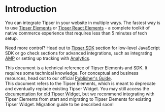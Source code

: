 # Introduction

You can integrate Tipser in your website in multiple ways. The fastest way is to use [Tipser Elements](#tipser-elements) or [Tipser React Elements](#tipser-react-elements) - a complete toolkit of native commerce experience that requires less than 5 minutes of tech setup.

Need more control? Head out to [Tipser SDK](#tipser-sdk) section for low-level JavaScript SDK or go check sections for advanced integrations, such as integrating [AMP](#amp) or setting up tracking with [Analytics](#analytics).

<aside class="notice">This document is a technical reference of Tipser Elements and SDK. It requires some technical knowledge. For conceptual and business resources, head out to our official <a href="https://www.tipser.com/tipser-elements" target="_blank">Publisher's Guide</a>.</aside>

<aside class="warning">This document refers to the Tipser Elements, which is meant to deprecate and eventually replace existing Tipser Widget. You may still access the <a href="https://developers.tipser.com/tipser-script">documentation for old Tipser Widget</a>, but we recommend integrating with Tipser Elements from start and migrating to Tipser Elements for existing Tipser Widget. Migration guide to be described soon!</aside>
